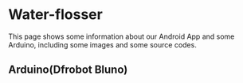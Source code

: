 # Water-flosser

This page shows some information about our Android App and some Arduino, including some images and some source codes.

## Arduino(Dfrobot Bluno)


